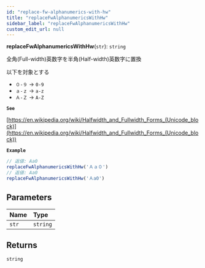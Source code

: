 ```yaml
---
id: "replace-fw-alphanumerics-with-hw"
title: "replaceFwAlphanumericsWithHw"
sidebar_label: "replaceFwAlphanumericsWithHw"
custom_edit_url: null
---
```


**replaceFwAlphanumericsWithHw**(`str`): `string`

全角(Full-width)英数字を半角(Half-width)英数字に置換

以下を対象とする
- `０-９` → `0-9`
- `ａ-ｚ` → `a-z`
- `Ａ-Ｚ` → `A-Z`

**`See`**

[https://en.wikipedia.org/wiki/Halfwidth_and_Fullwidth_Forms_(Unicode_block)](https://en.wikipedia.org/wiki/Halfwidth_and_Fullwidth_Forms_(Unicode_block))

**`Example`**

```ts
// 返値: Aa0
replaceFwAlphanumericsWithHw('Ａａ０')
// 返値: Aa0
replaceFwAlphanumericsWithHw('Ａa0')
```

## Parameters

| Name | Type |
| :------ | :------ |
| `str` | `string` |

## Returns

`string`
